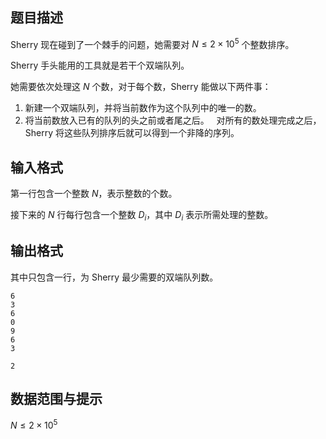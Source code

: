 ## 题目描述
Sherry 现在碰到了一个棘手的问题，她需要对 $N\leq 2\times 10^5$ 个整数排序。

Sherry 手头能用的工具就是若干个双端队列。

她需要依次处理这 $N$ 个数，对于每个数，Sherry 能做以下两件事：

1. 新建一个双端队列，并将当前数作为这个队列中的唯一的数。
2. 将当前数放入已有的队列的头之前或者尾之后。
 
对所有的数处理完成之后，Sherry 将这些队列排序后就可以得到一个非降的序列。
## 输入格式
第一行包含一个整数 $N$，表示整数的个数。

接下来的 $N$ 行每行包含一个整数 $D_{i}$，其中 $D_{i}$ 表示所需处理的整数。
## 输出格式
其中只包含一行，为 Sherry 最少需要的双端队列数。

```input1
6
3
6
0
9
6
3
```

```output1
2
```

## 数据范围与提示

$N\leq 2\times 10^5$